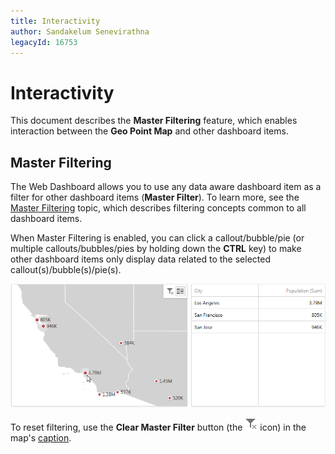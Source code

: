 ```yaml
---
title: Interactivity
author: Sandakelum Senevirathna
legacyId: 16753
---
```

# Interactivity
This document describes the **Master Filtering** feature, which enables interaction between the **Geo Point Map** and other dashboard items.

## Master Filtering
The Web Dashboard allows you to use any data aware dashboard item as a filter for other dashboard items (**Master Filter**). To learn more, see the [Master Filtering](../../data-presentation/master-filtering.md) topic, which describes filtering concepts common to all dashboard items.

When Master Filtering is enabled, you can click a callout/bubble/pie (or multiple callouts/bubbles/pies by holding down the **CTRL** key) to make other dashboard items only display data related to the selected callout(s)/bubble(s)/pie(s).

![GeoPointMap_MasterFiltering_Web](../../../../images/img22521.png)

To reset filtering, use the **Clear Master Filter** button (the ![WebViewer_ClearMasterFilterIcon](../../../../images/img22461.png) icon) in the map's [caption](../../data-presentation/dashboard-layout.md).